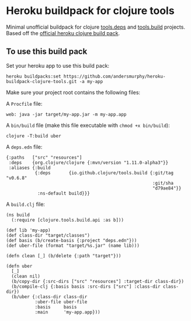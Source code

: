 # Heroku buildpack for clojure tools

Minimal unofficial buildpack for clojure [tools.deps](https://clojure.org/guides/deps_and_cli) and [tools.build](https://clojure.org/guides/tools_build) projects. Based off the [official heroku clojure build pack](https://github.com/heroku/heroku-buildpack-clojure).

## To use this build pack

Set your heroku app to use this build pack:

```
heroku buildpacks:set https://github.com/andersmurphy/heroku-buildpack-clojure-tools.git -a my-app
```

Make sure your project root contains the following files:

A `Procfile` file:

```
web: java -jar target/my-app.jar -m my-app.app
```

A `bin/build` file (make this file executable with `chmod +x bin/build`):

```
clojure -T:build uber
```

A `deps.edn` file:

```
{:paths   ["src" "resources"]
 :deps    {org.clojure/clojure {:mvn/version "1.11.0-alpha3"}}
 :aliases {:build
           {:deps       {io.github.clojure/tools.build {:git/tag "v0.6.8"
                                                        :git/sha
                                                        "d79ae84"}}
            :ns-default build}}}
```

A `build.clj` file:

```
(ns build
  (:require [clojure.tools.build.api :as b]))

(def lib 'my-app)
(def class-dir "target/classes")
(def basis (b/create-basis {:project "deps.edn"}))
(def uber-file (format "target/%s.jar" (name lib)))

(defn clean [_] (b/delete {:path "target"}))

(defn uber
  [_]
  (clean nil)
  (b/copy-dir {:src-dirs ["src" "resources"] :target-dir class-dir})
  (b/compile-clj {:basis basis :src-dirs ["src"] :class-dir class-dir})
  (b/uber {:class-dir class-dir
           :uber-file uber-file
           :basis     basis
           :main      'my-app.app}))
```
